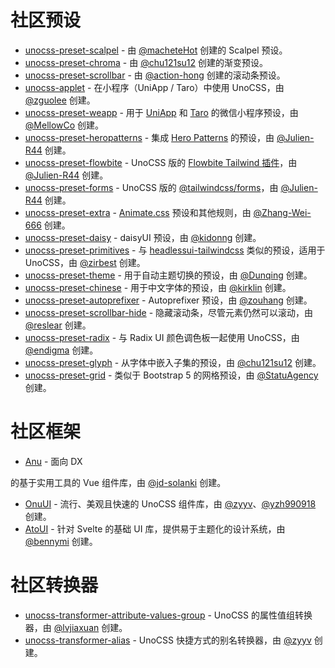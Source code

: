 # 社区预设

- [unocss-preset-scalpel](https://github.com/macheteHot/unocss-preset-scalpel) - 由 [@macheteHot](https://github.com/macheteHot/) 创建的 Scalpel 预设。
- [unocss-preset-chroma](https://github.com/chu121su12/unocss-preset-chroma) - 由 [@chu121su12](https://github.com/chu121su12) 创建的渐变预设。
- [unocss-preset-scrollbar](https://github.com/action-hong/unocss-preset-scrollbar) - 由 [@action-hong](https://github.com/action-hong) 创建的滚动条预设。
- [unocss-applet](https://github.com/unocss-applet/unocss-applet) - 在小程序（UniApp / Taro）中使用 UnoCSS，由 [@zguolee](https://github.com/zguolee) 创建。
- [unocss-preset-weapp](https://github.com/MellowCo/unocss-preset-weapp) - 用于 [UniApp](https://uniapp.dcloud.io) 和 [Taro](https://taro-docs.jd.com/taro/docs) 的微信小程序预设，由 [@MellowCo](https://github.com/MellowCo) 创建。
- [unocss-preset-heropatterns](https://github.com/Julien-R44/unocss-preset-heropatterns) - 集成 [Hero Patterns](https://heropatterns.com/) 的预设，由 [@Julien-R44](https://github.com/Julien-R44) 创建。
- [unocss-preset-flowbite](https://github.com/Julien-R44/unocss-preset-flowbite) - UnoCSS 版的 [Flowbite Tailwind 插件](https://github.com/themesberg/flowbite)，由 [@Julien-R44](https://github.com/Julien-R44) 创建。
- [unocss-preset-forms](https://github.com/Julien-R44/unocss-preset-forms) - UnoCSS 版的 [@tailwindcss/forms](https://github.com/tailwindlabs/tailwindcss-forms)，由 [@Julien-R44](https://github.com/Julien-R44) 创建。
- [unocss-preset-extra](https://github.com/MoomFE/unocss-preset-extra) - [Animate.css](https://animate.style) 预设和其他规则，由 [@Zhang-Wei-666](https://github.com/Zhang-Wei-666) 创建。
- [unocss-preset-daisy](https://github.com/kidonng/unocss-preset-daisy) - daisyUI 预设，由 [@kidonng](https://github.com/kidonng) 创建。
- [unocss-preset-primitives](https://github.com/zirbest/unocss-preset-primitives) - 与 [headlessui-tailwindcss](https://github.com/tailwindlabs/headlessui/tree/main/packages/%40headlessui-tailwindcss) 类似的预设，适用于 UnoCSS，由 [@zirbest](https://github.com/zirbest) 创建。
- [unocss-preset-theme](https://github.com/Dunqing/unocss-preset-theme) - 用于自动主题切换的预设，由 [@Dunqing](https://github.com/Dunqing) 创建。
- [unocss-preset-chinese](https://github.com/kirklin/unocss-preset-chinese) - 用于中文字体的预设，由 [@kirklin](https://github.com/kirklin) 创建。
- [unocss-preset-autoprefixer](https://github.com/zouhangwithsweet/unocss-preset-autoprefixer) - Autoprefixer 预设，由 [@zouhang](https://github.com/zouhangwithsweet) 创建。
- [unocss-preset-scrollbar-hide](https://github.com/reslear/unocss-preset-scrollbar-hide) - 隐藏滚动条，尽管元素仍然可以滚动，由 [@reslear](https://github.com/reslear) 创建。
- [unocss-preset-radix](https://github.com/endigma/unocss-preset-radix) - 与 Radix UI 颜色调色板一起使用 UnoCSS，由 [@endigma](https://github.com/endigma) 创建。
- [unocss-preset-glyph](https://github.com/chu121su12/unocss-preset-glyph) - 从字体中嵌入子集的预设，由 [@chu121su12](https://github.com/chu121su12) 创建。
- [unocss-preset-grid](https://github.com/StatuAgency/unocss-preset-grid) - 类似于 Bootstrap 5 的网格预设，由 [@StatuAgency](https://github.com/StatuAgency) 创建。

# 社区框架

- [Anu](https://github.com/jd-solanki/anu) - 面向 DX

的基于实用工具的 Vue 组件库，由 [@jd-solanki](https://github.com/jd-solanki) 创建。

- [OnuUI](https://github.com/onu-ui/onu-ui) - 流行、美观且快速的 UnoCSS 组件库，由 [@zyyv](https://github.com/zyyv)、[@yzh990918](https://github.com/yzh990918) 创建。
- [AtoUI](https://github.com/bennymi/ato-ui) - 针对 Svelte 的基础 UI 库，提供易于主题化的设计系统，由 [@bennymi](https://github.com/bennymi) 创建。

# 社区转换器

- [unocss-transformer-attribute-values-group](https://github.com/lvjiaxuan/unocss-transformer-attribute-values-group) - UnoCSS 的属性值组转换器，由 [@lvjiaxuan](https://github.com/lvjiaxuan) 创建。
- [unocss-transformer-alias](https://github.com/zyyv/unocss-transformer-alias) - UnoCSS 快捷方式的别名转换器，由 [@zyyv](https://github.com/zyyv) 创建。
